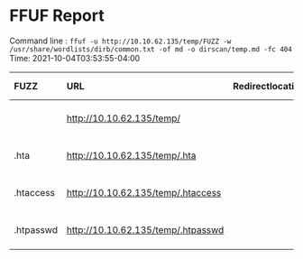 # FFUF Report

  Command line : `ffuf -u http://10.10.62.135/temp/FUZZ -w /usr/share/wordlists/dirb/common.txt -of md -o dirscan/temp.md -fc 404`
  Time: 2021-10-04T03:53:55-04:00

  | FUZZ | URL | Redirectlocation | Position | Status Code | Content Length | Content Words | Content Lines | Content Type | ResultFile |
  | :- | :-- | :--------------- | :---- | :------- | :---------- | :------------- | :------------ | :--------- | :----------- |
  |  | http://10.10.62.135/temp/ |  | 1 | 403 | 277 | 20 | 10 | text/html; charset=iso-8859-1 |  |
  | .hta | http://10.10.62.135/temp/.hta |  | 11 | 403 | 277 | 20 | 10 | text/html; charset=iso-8859-1 |  |
  | .htaccess | http://10.10.62.135/temp/.htaccess |  | 12 | 403 | 277 | 20 | 10 | text/html; charset=iso-8859-1 |  |
  | .htpasswd | http://10.10.62.135/temp/.htpasswd |  | 13 | 403 | 277 | 20 | 10 | text/html; charset=iso-8859-1 |  |
  